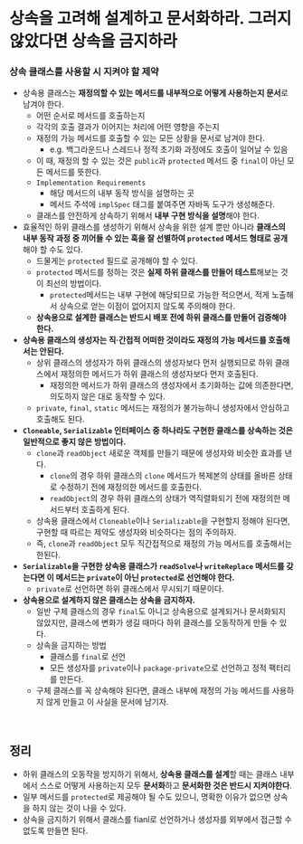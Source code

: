 # 상속을 고려해 설계하고 문서화하라. 그러지 않았다면 상속을 금지하라

### 상속 클래스를 사용할 시 지켜야 할 제약

* 상속용 클래스는 **재정의할 수 있는 메서드를 내부적으로 어떻게 사용하는지 문서**로 남겨야 한다.
  * 어떤 순서로 메서드를 호출하는지
  * 각각의 호출 결과가 이어지는 처리에 어떤 영향을 주는지
  * 재정의 가능 메서드를 호출할 수 있는 모든 상황을 문서로 남겨야 한다.
    * e.g. 백그라운드나 스레드나 정적 초기화 과정에도 호출이 일어날 수 있음
  * 이 때, 재정의 할 수 있는 것은 `public`과 `protected` 메서드 중 `final`이 아닌 모든 메서드를 뜻한다.
  * `Implementation Requirements`
    * 해당 메서드의 내부 동작 방식을 설명하는 곳
    * 메서드 주석에 `implSpec` 태그를 붙여주면 자바독 도구가 생성해준다.
  * 클래스를 안전하게 상속하기 위해서 **내부 구현 방식을 설명**해야 한다.
* 효율적인 하위 클래스를 생성하기 위해서 상속을 위한 설계 뿐만 아니라 **클래스의 내부 동작 과정 중 끼어들 수 있는 훅을 잘 선별하여 `protected` 메서드 형태로 공개**해야 할 수도 있다.
  * 드물게는 `protected` 필드로 공개해야 할 수 있다.
  * `protected` 메서드를 정하는 것은 **실제 하위 클래스를 만들어 테스트**해보는 것이 최선의 방법이다.
    * `protected`메서드는 내부 구현에 해당되므로 가능한 적으면서, 적게 노출해서 상속으로 얻는 이점이 없어지지 않도록 주의해야 한다.
  * **상속용으로 설계한 클래스는 반드시 배포 전에 하위 클래스를 만들어 검증해야 한다.**
* **상속용 클래스의 생성자는 직·간접적 어떠한 것이라도 재정의 가능 메서드를 호출해서는 안된다.**
  * 상위 클래스의 생성자가 하위 클래스의 생성자보다 먼저 실행되므로 하위 클래스에서 재정의한 메서드가 하위 클래스의 생성자보다 먼저 호출된다.
    * 재정의한 메서드가 하위 클래스의 생성자에서 초기화하는 값에 의존한다면, 의도하지 않은 대로 동작할 수 있다.
  * `private`, `final`, `static` 메서드는 재정의가 불가능하니 생성자에서 안심하고 호출해도 된다.
* **`Cloneable`, `Serializable` 인터페이스 중 하나라도 구현한 클래스를 상속하는 것은 일반적으로 좋지 않은 방법이다.**
  * `clone`과 `readObject` 새로운 객체를 만들기 때문에 생성자와 비슷한 효과를 낸다.
    * `clone`의 경우 하위 클래스의 `clone` 메서드가 복제본의 상태를 올바른 상태로 수정하기 전에 재정의한 메서드를 호출한다.
    * `readObject`의 경우 하위 클래스의 상태가 역직렬화되기 전에 재정의한 메서드부터 호출하게 된다.
  * 상속용 클래스에서 `Cloneable`이나 `Serializable`을 구현할지 정해야 된다면, 구현할 때 따르는 제약도 생성자와 비슷하다는 점의 주의하자.
  * 즉, `clone`과 `readObject` 모두 직간접적으로 재정의 가능 메서드를 호출해서는 한된다.
* **`Serializable`을 구현한 상속용 클래스가 `readSolve`나 `writeReplace` 메서드를 갖는다면 이 메서드는 `private`이 아닌 `protected`로 선언해야 한다.**
  * `private`로 선언하면 하위 클래스에서 무시되기 때문이다.
* **상속용으로 설계하지 않은 클래스는 상속을 금지하자.**
  * 일반 구체 클래스의 경우 `final`도 아니고 상속용으로 설계되거나 문서화되지 않았지만, 클래스에 변화가 생길 때마다 하위 클래스를 오동작하게 만들 수 있다.
  * 상속을 금지하는 방법
    * 클래스를 `final`로 선언
    * 모든 생성자를 `private`이나 `package-private`으로 선언하고 정적 팩터리를 만든다.
  * 구체 클래스를 꼭 상속해야 된다면, 클래스 내부에 재정의 가능 메서드를 사용하지 않게 만들고 이 사실을 문서에 남기자.



<br>

## 정리

* 하위 클래스의 오동작을 방지하기 위해서, **상속용 클래스를 설계**할 때는 클래스 내부에서 스스로 어떻게 사용하는지 모두 **문서화**하고 **문서화한 것은 반드시 지켜야한다**.
* 일부 메서드를 `protected`로 제공해야 될 수도 있으니, 명확한 이유가 없으면 상속을 하지 않는 것이 나을 수 있다.
* 상속을 금지하기 위해서 클래스를 fianl로 선언하거나 생성자를 외부에서 접근할 수 없도록 만들면 된다.

  